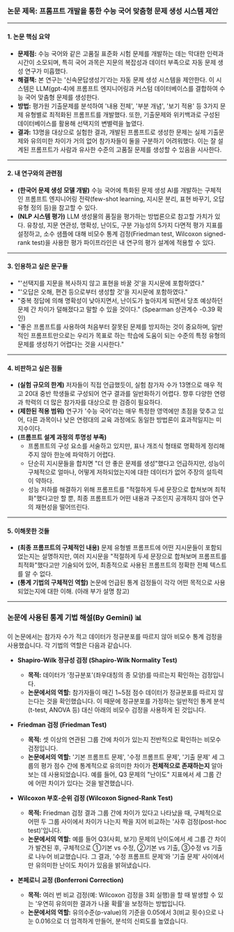 ### **논문 제목: 프롬프트 개발을 통한 수능 국어 맞춤형 문제 생성 시스템 제안**

---

#### **1. 논문 핵심 요약**
* **문제점:** 수능 국어와 같은 고품질 표준화 시험 문제를 개발하는 데는 막대한 인력과 시간이 소모되며, 특히 국어 과목은 지문의 복잡성과 데이터 부족으로 자동 문제 생성 연구가 미흡했다.
* **해결책:** 본 연구는 '신속문답생성기'라는 자동 문제 생성 시스템을 제안한다. 이 시스템은 LLM(gpt-4)에 프롬프트 엔지니어링과 커스텀 데이터베이스를 결합하여 수능 국어 맞춤형 문제를 생성한다.
* **방법:** 평가원 기출문제를 분석하여 '내용 전체', '부분 개념', '보기 적용' 등 3가지 문제 유형별로 최적화된 프롬프트를 개발했다. 또한, 기출문제와 위키백과로 구성된 데이터베이스를 활용해 선택지의 변별력을 높였다.
* **결과:** 13명을 대상으로 실험한 결과, 개발된 프롬프트로 생성한 문제는 실제 기출문제와 유의미한 차이가 거의 없어 참가자들이 둘을 구분하기 어려워했다. 이는 잘 설계된 프롬프트가 사람과 유사한 수준의 고품질 문제를 생성할 수 있음을 시사한다.

---

#### **2. 내 연구와의 관련점**
* **(한국어 문제 생성 모델 개발)** 수능 국어에 특화된 문제 생성 AI를 개발하는 구체적인 프롬프트 엔지니어링 전략(few-shot learning, 지시문 분리, 표현 바꾸기, 오답 유형 정의 등)을 참고할 수 있다.
* **(NLP 시스템 평가)** LLM 생성물의 품질을 평가하는 방법론으로 참고할 가치가 있다. 유창성, 지문 연관성, 명확성, 난이도, 구분 가능성의 5가지 다면적 평가 지표를 설정하고, 소수 샘플에 대해 비모수 통계 검정(Friedman test, Wilcoxon signed-rank test)을 사용한 평가 파이프라인은 내 연구의 평가 설계에 적용할 수 있다.

---

#### **3. 인용하고 싶은 문구들**
* "'선택지를 지문을 복사하지 않고 표현을 바꿀 것'을 지시문에 포함하였다."
* "'오답은 오해, 편견 등으로부터 생성할 것'을 지시문에 포함하였다."
* "중복 정답에 의해 명확성이 낮아지면서, 난이도가 높아지게 되면서 당초 예상하던 문제 간 차이가 덜해졌다고 말할 수 있을 것이다." (Spearman 상관계수 -0.39 확인)
* "좋은 프롬프트를 사용하여 처음부터 잘못된 문제를 방지하는 것이 중요하며, 일반적인 프롬프트만으로는 우리가 목표로 하는 학습에 도움이 되는 수준의 특정 유형의 문제를 생성하기 어렵다는 것을 시사한다."

---

#### **4. 비판하고 싶은 점들**
* **(실험 규모의 한계)** 저자들이 직접 언급했듯이, 실험 참가자 수가 13명으로 매우 적고 20대 중반 학생들로 구성되어 연구 결과를 일반화하기 어렵다. 향후 다양한 연령과 학력의 더 많은 참가자를 대상으로 한 검증이 필요하다.
* **(제한된 적용 범위)** 연구가 '수능 국어'라는 매우 특정한 영역에만 초점을 맞추고 있어, 다른 과목이나 낮은 연령대의 교육 과정에도 동일한 방법론이 효과적일지는 미지수이다.
* **(프롬프트 설계 과정의 투명성 부족)**
    * 프롬프트의 구성 요소를 서술하고 있지만, 표나 개조식 형태로 명확하게 정리해주지 않아 한눈에 파악하기 어렵다.
    * 단순히 지시문들을 합치면 "더 안 좋은 문제를 생성"했다고 언급하지만, 성능이 구체적으로 얼마나, 어떻게 저하되었는지에 대한 데이터가 없어 주장의 설득력이 약하다.
    * 성능 저하를 해결하기 위해 프롬프트를 "적절하게 두세 문장으로 합쳐보며 최적화"했다고만 할 뿐, 최종 프롬프트가 어떤 내용과 구조인지 공개하지 않아 연구의 재현성을 떨어뜨린다.

---

#### **5. 이해못한 것들**
* **(최종 프롬프트의 구체적인 내용)** 문제 유형별 프롬프트에 어떤 지시문들이 포함되었는지는 설명하지만, 여러 지시문을 "적절하게 두세 문장으로 합쳐보며 프롬프트를 최적화"했다고만 기술되어 있어, 최종적으로 사용된 프롬프트의 정확한 전체 텍스트를 알 수 없다.
* **(통계 기법의 구체적인 역할)** 논문에 언급된 통계 검정들이 각각 어떤 목적으로 사용되었는지에 대한 이해. (아래 부가 설명 참고)

---

### **논문에 사용된 통계 기법 해설(By Gemini)** 📊

이 논문에서는 참가자 수가 적고 데이터가 정규분포를 따르지 않아 비모수 통계 검정을 사용했습니다. 각 기법의 역할은 다음과 같습니다.

* **Shapiro-Wilk 정규성 검정 (Shapiro-Wilk Normality Test)**
    * **목적:** 데이터가 '정규분포'(좌우대칭의 종 모양)를 따르는지 확인하는 검정입니다.
    * **논문에서의 역할:** 참가자들이 매긴 1~5점 점수 데이터가 정규분포를 따르지 않는다는 것을 확인했습니다. 이 때문에 정규분포를 가정하는 일반적인 통계 분석(t-test, ANOVA 등) 대신 아래의 비모수 검정을 사용하게 된 것입니다.

* **Friedman 검정 (Friedman Test)**
    * **목적:** 셋 이상의 연관된 그룹 간에 차이가 있는지 전반적으로 확인하는 비모수 검정입니다.
    * **논문에서의 역할:** '기본 프롬프트 문제', '수정 프롬프트 문제', '기출 문제' 세 그룹의 평가 점수 간에 통계적으로 유의미한 차이가 **전체적으로 존재하는지** 알아보는 데 사용되었습니다. 예를 들어, Q3 문제의 "난이도" 지표에서 세 그룹 간에 어떤 차이가 있다는 것을 발견했습니다.

* **Wilcoxon 부호-순위 검정 (Wilcoxon Signed-Rank Test)**
    * **목적:** Friedman 검정 결과 그룹 간에 차이가 있다고 나타났을 때, 구체적으로 어떤 두 그룹 사이에서 차이가 나는지 짝을 지어 비교하는 '사후 검정(post-hoc test)'입니다.
    * **논문에서의 역할:** 예를 들어 Q3(사회, 보기) 문제의 난이도에서 세 그룹 간 차이가 발견된 후, 구체적으로 ①기본 vs 수정, ②기본 vs 기출, ③수정 vs 기출로 나누어 비교했습니다. 그 결과, '수정 프롬프트 문제'와 '기출 문제' 사이에서만 유의미한 난이도 차이가 있음을 밝혀냈습니다.

* **본페로니 교정 (Bonferroni Correction)**
    * **목적:** 여러 번 비교 검정(예: Wilcoxon 검정을 3회 실행)을 할 때 발생할 수 있는 '우연히 유의미한 결과가 나올 확률'을 보정하는 방법입니다.
    * **논문에서의 역할:** 유의수준(p-value)의 기준을 0.05에서 3(비교 횟수)으로 나눈 0.016으로 더 엄격하게 만들어, 분석의 신뢰도를 높였습니다.